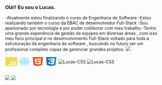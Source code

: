 ### Olá!! Eu sou o Lucas.

<div>
 -Atualmente estou finalizando o curso de Engenharia de Software
 -Estou realizando também o curso da EBAC de desenvolvedor Full-Stack 
 -Sou apaixonado por tecnologia e por poder coloborar com meu trabalho 
 -Tenho uma grande esperiência de gestão de equipes em diversas áreas , com isso meu foco principal é no desenvolvimento Full-Stack voltado para toda a estruturação da engenharia de software , buscando no futuro ser um profissional completo capaz de gerenciar grandes projetos. 

<img height="180em" src="https://github-readme-stats.vercel.app/api/top-langs/?username=anuraghazra&layout=donut&theme=dark">
</div>

<div style="display: inline_block"><br>
  <img align="center" alt="Lucas-Js" height="30" width="40" src="https://raw.githubusercontent.com/devicons/devicon/master/icons/javascript/javascript-plain.svg">
  <img align="center" alt="Lucas-React" height="30" width="40" src="https://raw.githubusercontent.com/devicons/devicon/master/icons/react/react-original.svg">
  <img align="center" alt="Lucas-HTML" height="30" width="40" src="https://raw.githubusercontent.com/devicons/devicon/master/icons/html5/html5-original.svg">
  <img align="center" alt="Lucas-CSS" height="30" width="40" src="https://raw.githubusercontent.com/devicons/devicon/master/icons/css3/css3-original.svg">
  <img align="center" alt="Lucas-CSS" height="30" width="40" src="https://cdn.jsdelivr.net/gh/devicons/devicon/icons/php/php-original.svg">
  <img align="center" alt="Lucas-CSS" height="30" width="40" src="https://cdn.jsdelivr.net/gh/devicons/devicon/icons/c/c-original.svg">
</div>
  
  ##

  <div> 
  <a href="www.linkedin.com/in/lucas-matias-claudiano/" target="_blank"><img src="https://img.shields.io/badge/-LinkedIn-%230077B5?style=for-the-badge&logo=linkedin&logoColor=white" target="_blank"></a> 
  <a href = "mailto:lucas_engenheirosoftware"><img src="https://img.shields.io/badge/-Gmail-%23333?style=for-the-badge&logo=gmail&logoColor=white](https://img.shields.io/badge/Microsoft_Outlook-0078D4?style=for-the-badge&logo=microsoft-outlook&logoColor=white)https://img.shields.io/badge/Microsoft_Outlook-0078D4?style=for-the-badge&logo=microsoft-outlook&logoColor=white" target="_blank"></a>
</div>


